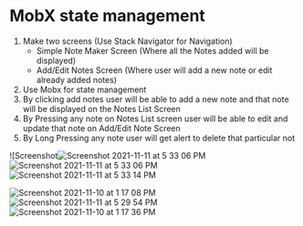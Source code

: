# MobX state management
1. Make two screens (Use Stack Navigator for Navigation)
    - Simple Note Maker Screen (Where all the Notes added will be displayed)
    - Add/Edit Notes Screen (Where user will add a new note or edit already added notes)
2. Use Mobx for state management
3. By clicking add notes user will be able to add a new note and that note will be displayed on the Notes List Screen
4. By Pressing any note on Notes List screen user will be able to edit and update that note on Add/Edit Note Screen
5. By Long Pressing any note user will get alert to delete that particular not

![Screenshot![Screenshot 2021-11-11 at 5 33 06 PM](https://user-images.githubusercontent.com/65220903/141295488-e98a2a11-3507-4ed9-b43a-246591ac6a5b.png)
![Screenshot 2021-11-11 at 5 33 06 PM](https://user-images.githubusercontent.com/65220903/141295581-230715d8-998d-40f7-9761-761525ec08ec.png)
![Screenshot 2021-11-11 at 5 33 14 PM](https://user-images.githubusercontent.com/65220903/141295547-84976600-3765-4ffe-873b-9503e8ea9fef.png)


![Screenshot 2021-11-10 at 1 17 08 PM](https://user-images.githubusercontent.com/65220903/141072843-edd8c546-0ac2-4c18-83f6-36211fd21919.png)
![Screenshot 2021-11-11 at 5 29 54 PM](https://user-images.githubusercontent.com/65220903/141295734-e984b596-f051-4019-a093-5d404f02355f.png)
![Screenshot 2021-11-10 at 1 17 36 PM](https://user-images.githubusercontent.com/65220903/141072924-d4cd0660-dcb5-4a89-b3d6-61fc0ae044bc.png)
